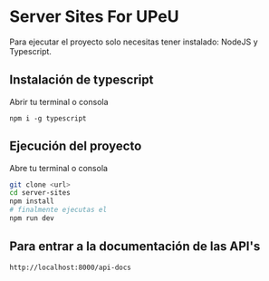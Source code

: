# Server Sites For UPeU

Para ejecutar el proyecto solo necesitas tener instalado: NodeJS y Typescript.

## Instalación de typescript
Abrir tu terminal o consola
```
npm i -g typescript
```

## Ejecución del proyecto

Abre tu terminal o consola

```bash
git clone <url>
cd server-sites
npm install
# finalmente ejecutas el 
npm run dev
```

## Para entrar a la documentación de las API's

```bash
http://localhost:8000/api-docs
```